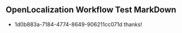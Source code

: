 ## OpenLocalization Workflow Test MarkDown
* 1d0b883a-7184-4774-8649-906211cc071d thanks!

<!--HONumber=Aug16_HO5-->


